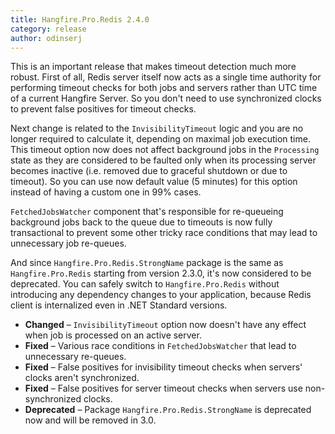 ```yaml
---
title: Hangfire.Pro.Redis 2.4.0
category: release
author: odinserj
---
```


This is an important release that makes timeout detection much more robust. First of all, Redis server itself now acts as a single time authority for performing timeout checks for both jobs and servers rather than UTC time of a current Hangfire Server. So you don't need to use synchronized clocks to prevent false positives for timeout checks.

Next change is related to the `InvisibilityTimeout` logic and you are no longer required to calculate it, depending on maximal job execution time. This timeout option now does not affect background jobs in the `Processing` state as they are considered to be faulted only when its processing server becomes inactive (i.e. removed due to graceful shutdown or due to timeout). So you can use now default value (5 minutes) for this option instead of having a custom one in 99% cases.

`FetchedJobsWatcher` component that's responsible for re-queueing background jobs back to the queue due to timeouts is now fully transactional to prevent some other tricky race conditions that may lead to unnecessary job re-queues. 

And since `Hangfire.Pro.Redis.StrongName` package is the same as `Hangfire.Pro.Redis` starting from version 2.3.0, it's now considered to be deprecated. You can safely switch to `Hangfire.Pro.Redis` without introducing any dependency changes to your application, because Redis client is internalized even in .NET Standard versions.

* **Changed** – `InvisibilityTimeout` option now doesn't have any effect when job is processed on an active server.
* **Fixed** – Various race conditions in `FetchedJobsWatcher` that lead to unnecessary re-queues.
* **Fixed** – False positives for invisibility timeout checks when servers' clocks aren't synchronized.
* **Fixed** – False positives for server timeout checks when servers use non-synchronized clocks.
* **Deprecated** – Package `Hangfire.Pro.Redis.StrongName` is deprecated now and will be removed in 3.0.
